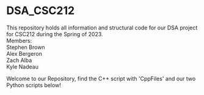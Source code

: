 # DSA_CSC212
This repository holds all information and structural code for our DSA project for CSC212 during the Spring of 2023. <br>
Members:<br>
Stephen Brown<br>
Alex Bergeron<br>
Zach Alba<br>
Kyle Nadeau

Welcome to our Repository, find the C++ script with 'CppFiles' and our two Python scripts below!
